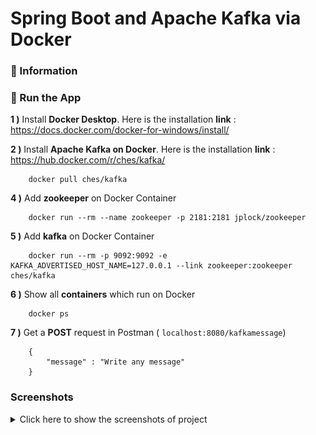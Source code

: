 # Spring Boot and Apache Kafka via Docker

### 📖 Information

### 🔨 Run the App

<b>1 )</b> Install <b>Docker Desktop</b>. Here is the installation <b>link</b> : https://docs.docker.com/docker-for-windows/install/

<b>2 )</b> Install <b>Apache Kafka on Docker</b>. Here is the installation <b>link</b> : https://hub.docker.com/r/ches/kafka/
```
    docker pull ches/kafka
```

<b>4 )</b> Add <b>zookeeper</b> on Docker Container
```
    docker run --rm --name zookeeper -p 2181:2181 jplock/zookeeper 
```
<b>5 )</b> Add <b>kafka</b> on Docker Container
```
    docker run --rm -p 9092:9092 -e KAFKA_ADVERTISED_HOST_NAME=127.0.0.1 --link zookeeper:zookeeper ches/kafka
```
<b>6 )</b> Show all <b>containers</b> which run on Docker
```
    docker ps 
```

<b>7 )</b> Get a <b>POST</b> request in Postman ( ```localhost:8080/kafkamessage```)
```
    {
        "message" : "Write any message"
    }
```

### Screenshots

<details>
<summary>Click here to show the screenshots of project</summary>
    <p> Figure 1 </p>
    <img src ="docker_images\0.PNG">
    <p> Figure 2 </p>
    <img src ="docker_images\1.PNG">
    <p> Figure 3 </p>
    <img src ="docker_images\2.PNG">
    <p> Figure 4 </p>
    <img src ="docker_images\3.PNG">
    <p> Figure 5 </p>
    <img src ="docker_images\4.PNG">
    <p> Figure 6 </p>
    <img src ="docker_images\5.PNG">
    <p> Figure 7 </p>
    <img src ="docker_images\6.PNG">
    <p> Figure 8 </p>
    <img src ="docker_images\7.PNG">
    <p> Figure 9 </p>
    <img src ="docker_images\8.PNG">
    <p> Figure 10 </p>
    <img src ="docker_images\9.PNG">
</details>